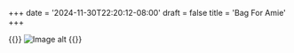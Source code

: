 +++
date = '2024-11-30T22:20:12-08:00'
draft = false
title = 'Bag For Amie'
+++

{{<gallery>}}
![Image alt](/images/bagforamie.jpg)
{{</gallery>}}
